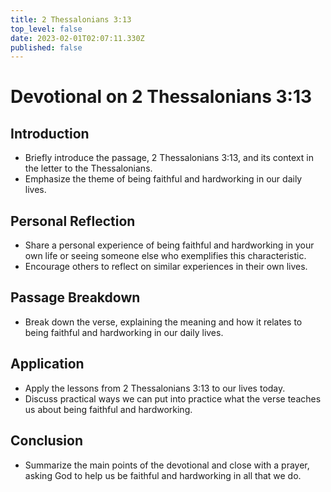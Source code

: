 ```yaml
---
title: 2 Thessalonians 3:13
top_level: false
date: 2023-02-01T02:07:11.330Z
published: false
---
```

# Devotional on 2 Thessalonians 3:13

## Introduction
- Briefly introduce the passage, 2 Thessalonians 3:13, and its context in the letter to the Thessalonians.
- Emphasize the theme of being faithful and hardworking in our daily lives.

## Personal Reflection
- Share a personal experience of being faithful and hardworking in your own life or seeing someone else who exemplifies this characteristic.
- Encourage others to reflect on similar experiences in their own lives.

## Passage Breakdown
- Break down the verse, explaining the meaning and how it relates to being faithful and hardworking in our daily lives.

## Application
- Apply the lessons from 2 Thessalonians 3:13 to our lives today.
- Discuss practical ways we can put into practice what the verse teaches us about being faithful and hardworking.

## Conclusion
- Summarize the main points of the devotional and close with a prayer, asking God to help us be faithful and hardworking in all that we do.
